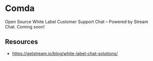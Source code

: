 # Comda
Open Source White Label Customer Support Chat – Powered by Stream Chat. Coming soon!

## Resources
- https://getstream.io/blog/white-label-chat-solutions/
